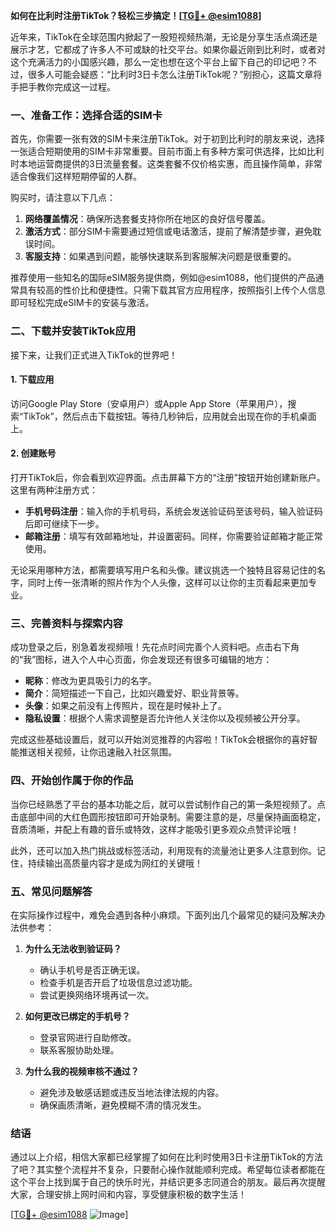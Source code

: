 **如何在比利时注册TikTok？轻松三步搞定！[[TG💪+ @esim1088](https://t.me/s/esim1088)]**

近年来，TikTok在全球范围内掀起了一股短视频热潮，无论是分享生活点滴还是展示才艺，它都成了许多人不可或缺的社交平台。如果你最近刚到比利时，或者对这个充满活力的小国感兴趣，那么一定也想在这个平台上留下自己的印记吧？不过，很多人可能会疑惑：“比利时3日卡怎么注册TikTok呢？”别担心，这篇文章将手把手教你完成这一过程。

### **一、准备工作：选择合适的SIM卡**

首先，你需要一张有效的SIM卡来注册TikTok。对于初到比利时的朋友来说，选择一张适合短期使用的SIM卡非常重要。目前市面上有多种方案可供选择，比如比利时本地运营商提供的3日流量套餐。这类套餐不仅价格实惠，而且操作简单，非常适合像我们这样短期停留的人群。

购买时，请注意以下几点：

1. **网络覆盖情况**：确保所选套餐支持你所在地区的良好信号覆盖。
2. **激活方式**：部分SIM卡需要通过短信或电话激活，提前了解清楚步骤，避免耽误时间。
3. **客服支持**：如果遇到问题，能够快速联系到客服解决问题是很重要的。

推荐使用一些知名的国际eSIM服务提供商，例如@esim1088，他们提供的产品通常具有较高的性价比和便捷性。只需下载其官方应用程序，按照指引上传个人信息即可轻松完成eSIM卡的安装与激活。

### **二、下载并安装TikTok应用**

接下来，让我们正式进入TikTok的世界吧！

#### **1. 下载应用**
访问Google Play Store（安卓用户）或Apple App Store（苹果用户），搜索“TikTok”，然后点击下载按钮。等待几秒钟后，应用就会出现在你的手机桌面上。

#### **2. 创建账号**
打开TikTok后，你会看到欢迎界面。点击屏幕下方的“注册”按钮开始创建新账户。这里有两种注册方式：
- **手机号码注册**：输入你的手机号码，系统会发送验证码至该号码，输入验证码后即可继续下一步。
- **邮箱注册**：填写有效邮箱地址，并设置密码。同样，你需要验证邮箱才能正常使用。

无论采用哪种方法，都需要填写用户名和头像。建议挑选一个独特且容易记住的名字，同时上传一张清晰的照片作为个人头像，这样可以让你的主页看起来更加专业。

### **三、完善资料与探索内容**

成功登录之后，别急着发视频哦！先花点时间完善个人资料吧。点击右下角的“我”图标，进入个人中心页面，你会发现还有很多可编辑的地方：

- **昵称**：修改为更具吸引力的名字。
- **简介**：简短描述一下自己，比如兴趣爱好、职业背景等。
- **头像**：如果之前没有上传照片，现在是时候补上了。
- **隐私设置**：根据个人需求调整是否允许他人关注你以及视频被公开分享。

完成这些基础设置后，就可以开始浏览推荐的内容啦！TikTok会根据你的喜好智能推送相关视频，让你迅速融入社区氛围。

### **四、开始创作属于你的作品**

当你已经熟悉了平台的基本功能之后，就可以尝试制作自己的第一条短视频了。点击底部中间的大红色圆形按钮即可开始录制。需要注意的是，尽量保持画面稳定，音质清晰，并配上有趣的音乐或特效，这样才能吸引更多观众点赞评论哦！

此外，还可以加入热门挑战或标签活动，利用现有的流量池让更多人注意到你。记住，持续输出高质量内容才是成为网红的关键哦！

### **五、常见问题解答**

在实际操作过程中，难免会遇到各种小麻烦。下面列出几个最常见的疑问及解决办法供参考：

1. **为什么无法收到验证码？**
   - 确认手机号是否正确无误。
   - 检查手机是否开启了垃圾信息过滤功能。
   - 尝试更换网络环境再试一次。

2. **如何更改已绑定的手机号？**
   - 登录官网进行自助修改。
   - 联系客服协助处理。

3. **为什么我的视频审核不通过？**
   - 避免涉及敏感话题或违反当地法律法规的内容。
   - 确保画质清晰，避免模糊不清的情况发生。

### **结语**

通过以上介绍，相信大家都已经掌握了如何在比利时使用3日卡注册TikTok的方法了吧？其实整个流程并不复杂，只要耐心操作就能顺利完成。希望每位读者都能在这个平台上找到属于自己的快乐时光，并结识更多志同道合的朋友。最后再次提醒大家，合理安排上网时间和内容，享受健康积极的数字生活！

[[TG💪+ @esim1088](https://t.me/s/esim1088) ![Image](https://i.postimg.cc/4NQfJmqS/Snipaste-2025-05-13-00-14-12.png)]